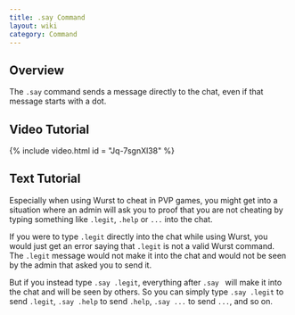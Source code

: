 ```yaml
---
title: .say Command
layout: wiki
category: Command
---
```

## Overview
The `.say` command sends a message directly to the chat, even if that message starts with a dot.

## Video Tutorial
{% include video.html id = "Jq-7sgnXl38" %}

## Text Tutorial
Especially when using Wurst to cheat in PVP games, you might get into a situation where an admin will ask you to proof that you are not cheating by typing something like `.legit`, `.help` or `...` into the chat.

If you were to type `.legit` directly into the chat while using Wurst, you would just get an error saying that `.legit` is not a valid Wurst command. The `.legit` message would not make it into the chat and would not be seen by the admin that asked you to send it.

But if you instead type `.say .legit`, everything after `.say ` will make it into the chat and will be seen by others. So you can simply type `.say .legit` to send `.legit`, `.say .help` to send `.help`, `.say ...` to send `...`, and so on.
